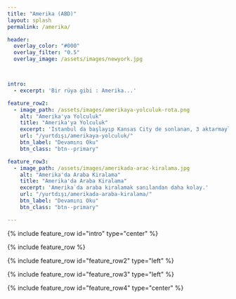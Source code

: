 ```yaml
---
title: "Amerika (ABD)"
layout: splash
permalink: /amerika/

header:
  overlay_color: "#000"
  overlay_filter: "0.5"
  overlay_image: /assets/images/newyork.jpg



intro:
  - excerpt: 'Bir rüya gibi : Amerika...'

feature_row2:
  - image_path: /assets/images/amerikaya-yolculuk-rota.png
    alt: "Amerika'ya Yolculuk"
    title: "Amerika'ya Yolculuk"
    excerpt: 'İstanbul da başlayıp Kansas City de sonlanan, 3 aktarmayla 20 saatten fazla süren bir yolculuk...'
    url: "/yurtdışı/amerikaya-yolculuk/"
    btn_label: "Devamını Oku"
    btn_class: "btn--primary"

feature_row3:
  - image_path: /assets/images/amerikada-arac-kiralama.jpg
    alt: "Amerika'da Araba Kiralama"
    title: "Amerika'da Araba Kiralama"
    excerpt: 'Amerika`da araba kiralamak sanılandan daha kolay.'
    url: "/yurtdışı/amerikada-araba-kiralama/"
    btn_label: "Devamını Oku"
    btn_class: "btn--primary"

---
```


{% include feature_row id="intro" type="center" %}

{% include feature_row %}

{% include feature_row id="feature_row2" type="left" %}

{% include feature_row id="feature_row3" type="left" %}

{% include feature_row id="feature_row4" type="center" %}
